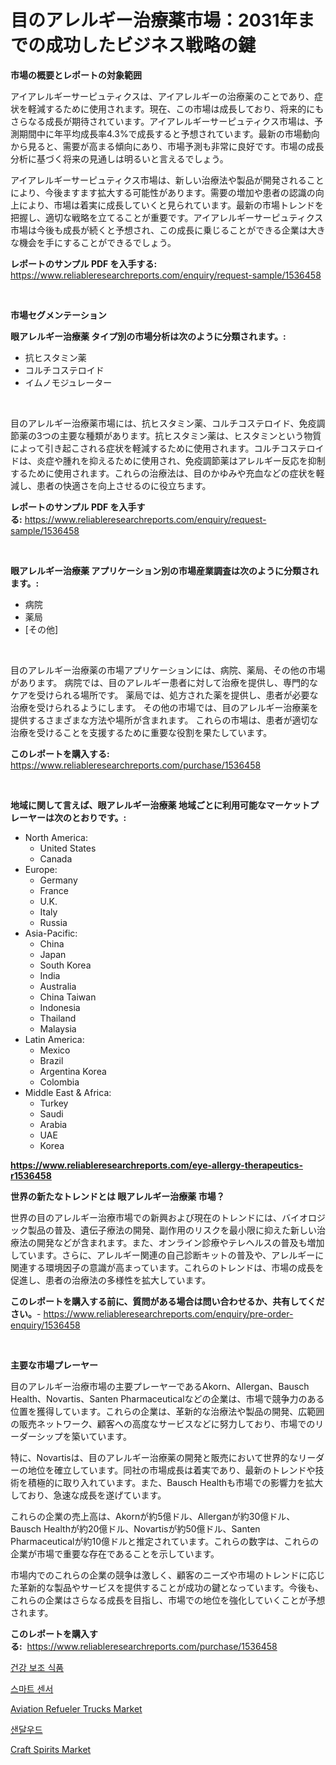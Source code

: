 <p><h1>目のアレルギー治療薬市場：2031年までの成功したビジネス戦略の鍵</h1></p><p><strong>市場の概要とレポートの対象範囲</strong></p>
<p><p>アイアレルギーサーピュティクスは、アイアレルギーの治療薬のことであり、症状を軽減するために使用されます。現在、この市場は成長しており、将来的にもさらなる成長が期待されています。アイアレルギーサーピュティクス市場は、予測期間中に年平均成長率4.3%で成長すると予想されています。最新の市場動向から見ると、需要が高まる傾向にあり、市場予測も非常に良好です。市場の成長分析に基づく将来の見通しは明るいと言えるでしょう。</p><p>アイアレルギーサーピュティクス市場は、新しい治療法や製品が開発されることにより、今後ますます拡大する可能性があります。需要の増加や患者の認識の向上により、市場は着実に成長していくと見られています。最新の市場トレンドを把握し、適切な戦略を立てることが重要です。アイアレルギーサーピュティクス市場は今後も成長が続くと予想され、この成長に乗じることができる企業は大きな機会を手にすることができるでしょう。</p></p>
<p><strong>レポートのサンプル PDF を入手する:</strong> <a href="https://www.reliableresearchreports.com/enquiry/request-sample/1536458">https://www.reliableresearchreports.com/enquiry/request-sample/1536458</a></p>
<p>&nbsp;</p>
<p><strong>市場セグメンテーション</strong></p>
<p><strong>眼アレルギー治療薬 タイプ別の市場分析は次のように分類されます。:</strong></p>
<p><ul><li>抗ヒスタミン薬</li><li>コルチコステロイド</li><li>イムノモジュレーター</li></ul></p>
<p>&nbsp;</p>
<p><p>目のアレルギー治療薬市場には、抗ヒスタミン薬、コルチコステロイド、免疫調節薬の3つの主要な種類があります。抗ヒスタミン薬は、ヒスタミンという物質によって引き起こされる症状を軽減するために使用されます。コルチコステロイドは、炎症や腫れを抑えるために使用され、免疫調節薬はアレルギー反応を抑制するために使用されます。これらの治療法は、目のかゆみや充血などの症状を軽減し、患者の快適さを向上させるのに役立ちます。</p></p>
<p><strong>レポートのサンプル PDF を入手する:</strong>&nbsp;<a href="https://www.reliableresearchreports.com/enquiry/request-sample/1536458">https://www.reliableresearchreports.com/enquiry/request-sample/1536458</a></p>
<p>&nbsp;</p>
<p><strong> 眼アレルギー治療薬 アプリケーション別の市場産業調査は次のように分類されます。:</strong></p>
<p><ul><li>病院</li><li>薬局</li><li>[その他]</li></ul></p>
<p>&nbsp;</p>
<p><p>目のアレルギー治療薬の市場アプリケーションには、病院、薬局、その他の市場があります。 病院では、目のアレルギー患者に対して治療を提供し、専門的なケアを受けられる場所です。 薬局では、処方された薬を提供し、患者が必要な治療を受けられるようにします。 その他の市場では、目のアレルギー治療薬を提供するさまざまな方法や場所が含まれます。 これらの市場は、患者が適切な治療を受けることを支援するために重要な役割を果たしています。</p></p>
<p><strong>このレポートを購入する:</strong>&nbsp; <a href="https://www.reliableresearchreports.com/purchase/1536458">https://www.reliableresearchreports.com/purchase/1536458</a></p>
<p>&nbsp;</p>
<p><strong>地域に関して言えば、眼アレルギー治療薬 地域ごとに利用可能なマーケットプレーヤーは次のとおりです。:</strong></p>
<p><ul>
    <li>
        North America:
        <ul>
            <li>United States</li>
            <li>Canada</li>
        </ul>
    </li>
    <li>
        Europe:
        <ul>
            <li>Germany</li>
            <li>France</li>
            <li>U.K.</li>
            <li>Italy</li>
            <li>Russia</li>
        </ul>
    </li>
    <li>
        Asia-Pacific:
        <ul>
            <li>China</li>
            <li>Japan</li>
            <li>South Korea</li>
            <li>India</li>
            <li>Australia</li>
            <li>China Taiwan</li>
            <li>Indonesia</li>
            <li>Thailand</li>
            <li>Malaysia</li>
        </ul>
    </li>
    <li>
        Latin America:
        <ul>
            <li>Mexico</li>
            <li>Brazil</li>
            <li>Argentina Korea</li>
            <li>Colombia</li>
        </ul>
    </li>
    <li>
        Middle East & Africa:
        <ul>
            <li>Turkey</li>
            <li>Saudi</li>
            <li>Arabia</li>
            <li>UAE</li>
            <li>Korea</li>
        </ul>
    </li>
    </ul></p>
<p><strong><a href="https://www.reliableresearchreports.com/eye-allergy-therapeutics-r1536458">https://www.reliableresearchreports.com/eye-allergy-therapeutics-r1536458</a></strong>&nbsp;</p>
<p><strong>世界の新たなトレンドとは 眼アレルギー治療薬 市場？</strong></p>
<p><p>世界の目のアレルギー治療市場での新興および現在のトレンドには、バイオロジック製品の普及、遺伝子療法の開発、副作用のリスクを最小限に抑えた新しい治療法の開発などが含まれます。また、オンライン診療やテレヘルスの普及も増加しています。さらに、アレルギー関連の自己診断キットの普及や、アレルギーに関連する環境因子の意識が高まっています。これらのトレンドは、市場の成長を促進し、患者の治療法の多様性を拡大しています。</p></p>
<p><strong>このレポートを購入する前に、質問がある場合は問い合わせるか、共有してください。</strong>- <a href="https://www.reliableresearchreports.com/enquiry/pre-order-enquiry/1536458">https://www.reliableresearchreports.com/enquiry/pre-order-enquiry/1536458</a></p>
<p>&nbsp;</p>
<p><strong>主要な市場プレーヤー</strong></p>
<p><p>目のアレルギー治療市場の主要プレーヤーであるAkorn、Allergan、Bausch Health、Novartis、Santen Pharmaceuticalなどの企業は、市場で競争力のある位置を獲得しています。これらの企業は、革新的な治療法や製品の開発、広範囲の販売ネットワーク、顧客への高度なサービスなどに努力しており、市場でのリーダーシップを築いています。</p><p>特に、Novartisは、目のアレルギー治療薬の開発と販売において世界的なリーダーの地位を確立しています。同社の市場成長は着実であり、最新のトレンドや技術を積極的に取り入れています。また、Bausch Healthも市場での影響力を拡大しており、急速な成長を遂げています。</p><p>これらの企業の売上高は、Akornが約5億ドル、Allerganが約30億ドル、Bausch Healthが約20億ドル、Novartisが約50億ドル、Santen Pharmaceuticalが約10億ドルと推定されています。これらの数字は、これらの企業が市場で重要な存在であることを示しています。</p><p>市場内でのこれらの企業の競争は激しく、顧客のニーズや市場のトレンドに応じた革新的な製品やサービスを提供することが成功の鍵となっています。今後も、これらの企業はさらなる成長を目指し、市場での地位を強化していくことが予想されます。</p></p>
<p><strong>このレポートを購入する:</strong>&nbsp;&nbsp;<a href="https://www.reliableresearchreports.com/purchase/1536458">https://www.reliableresearchreports.com/purchase/1536458</a></p>
<p><p><a href="https://medium.com/@emmamoy1/%EC%8B%9D%ED%92%88-%EB%B3%B4%EC%B6%A9-%EC%8B%9C%EC%9E%A5-%EB%B3%B4%EA%B3%A0%EC%84%9C%EB%8A%94%EC%9D%B4-%EC%8B%9C%EC%9E%A5%EC%9D%98-%EC%B5%9C%EC%8B%A0-%ED%8A%B8%EB%A0%8C%EB%93%9C%EC%99%80-%EC%84%B1%EC%9E%A5-%EA%B8%B0%ED%9A%8C%EB%A5%BC-%EB%B3%B4%EC%97%AC%EC%A4%8D%EB%8B%88%EB%8B%A4-dietary-supplement-%EC%8B%9C%EC%9E%A5-%EB%B3%B4%EA%B3%A0%EC%84%9C%EB%8A%94-%EC%B5%9C%EC%8B%A0-%ED%8A%B8%EB%A0%8C%EB%93%9C-%EB%B0%8F-%EC%84%B1%EC%9E%A5-%EA%B8%B0%ED%9A%8C%EB%A5%BC-%EB%B3%B4%EA%B3%A0%ED%95%A9%EB%8B%88%EB%8B%A4-145fd528ea45">건강 보조 식품</a></p><p><a href="https://medium.com/@jackieshlerin9805/%EC%8A%A4%EB%A7%88%ED%8A%B8-%EC%84%BC%EC%84%9C-%EC%8B%9C%EC%9E%A5%EC%9D%80-%EC%8B%9C%EC%9E%A5-%EC%A0%90%EC%9C%A0%EC%9C%A8-%ED%81%AC%EA%B8%B0-%EB%B0%8F-2031%EB%85%84%EA%B9%8C%EC%A7%80-%EC%98%88%EC%83%81-%EC%98%88%EC%B8%A1%EC%97%90-%EC%B4%88%EC%A0%90%EC%9D%84-%EB%A7%9E%EC%B6%A5%EB%8B%88%EB%8B%A4-e7a1b584ac83">스마트 센서</a></p><p><a href="https://issuu.com/reportprime-2/docs/aviation-refueler-trucks-market-size-2030.pptx">Aviation Refueler Trucks Market</a></p><p><a href="https://github.com/vsr06p4p49/Market-Research-Report-List-1/blob/main/152083116976.md">샌달우드</a></p><p><a href="https://github.com/lylyparadise/Market-Research-Report-List-2/blob/main/craft-spirits-market.md">Craft Spirits Market</a></p></p>